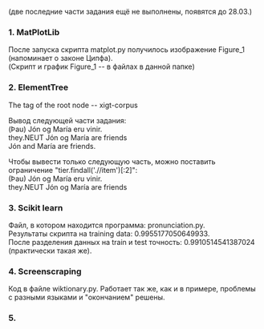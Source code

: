 (две последние части задания ещё не выполнены, появятся до 28.03.)

### 1. MatPlotLib  

После запуска скрипта matplot.py получилось изображение Figure_1 (напоминает о законе Ципфа).  
(Скрипт и график Figure_1 -- в файлах в данной папке)

### 2. ElementTree

The tag of the root node -- xigt-corpus

Вывод следующей части задания:  
(Þau) Jón og María eru vinir.  
they.NEUT Jón og María are friends  
Jón and María are friends.    

Чтобы вывести только следующую часть, можно поставить ограничение "tier.findall('.//item')[:2]":  
(Þau) Jón og María eru vinir.  
they.NEUT Jón og María are friends  
 
 
### 3. Scikit learn  

Файл, в котором находится программа: pronunciation.py.  
Результаты скрипта на training data: 0.9955177050649933.  
После разделения данных на train и test точность: 0.9910514541387024 (практически такая же).

### 4. Screenscraping

Код в файле wiktionary.py. Работает так же, как и в примере, проблемы с разными языками и "окончанием" решены.

### 5. 


